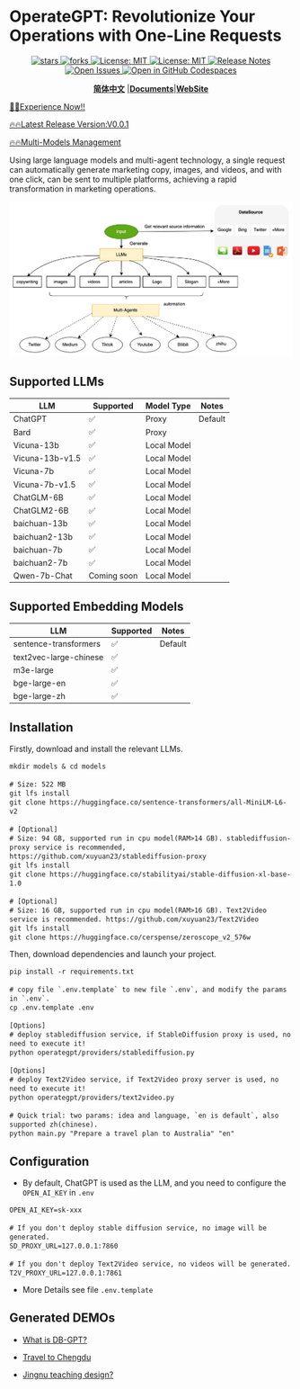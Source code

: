 # OperateGPT: Revolutionize Your Operations with One-Line Requests
<div align="center">
  <p>
    <a href="https://github.com/xuyuan23/operateGPT">
        <img alt="stars" src="https://img.shields.io/github/stars/xuyuan23/operategpt?style=social" />
    </a>
    <a href="https://github.com/xuyuan23/operateGPT">
        <img alt="forks" src="https://img.shields.io/github/forks/xuyuan23/operategpt?style=social" />
    </a>
    <a href="https://opensource.org/licenses/MIT">
      <img alt="License: MIT" src="https://img.shields.io/badge/License-MIT-yellow.svg" />
    </a>
    <a href="https://opensource.org/licenses/MIT">
      <img alt="License: MIT" src="https://img.shields.io/badge/License-MIT-yellow.svg" />
    </a>
     <a href="https://github.com/xuyuan23/operateGPT/releases">
      <img alt="Release Notes" src="https://img.shields.io/github/release/xuyuan23/operateGPT" />
    </a>
    <a href="https://github.com/xuyuan23/operateGPT/issues">
      <img alt="Open Issues" src="https://img.shields.io/github/issues-raw/xuyuan23/operateGPT" />
    </a>
    <a href="https://codespaces.new/xuyuan23/operateGPT">
      <img alt="Open in GitHub Codespaces" src="https://github.com/codespaces/badge.svg" />
    </a>
  </p>

[**简体中文**](docs/zh/README_ZH.md) |[**Documents**](http://operategpt.cn/docs/category/docen)|[**WebSite**](http://operategpt.cn/)
</div>

<a href="http://dev.operategpt.cn">🚀🚀Experience Now!!</a>

[🔥🔥Latest Release Version:V0.0.1](docs/en/OperateGPT.md)

[🔥🔥Multi-Models Management](docs/en/multi_models_manage.md)


Using large language models and multi-agent technology, a single request can automatically generate marketing copy, images, and videos, and with one click, can be sent to multiple platforms, achieving a rapid transformation in marketing operations.

![OperateGPT Process](assets/operateGPT_process.png)

## Supported LLMs

| LLM             | Supported    | Model Type  | Notes    |
|-----------------|--------------|-------------|----------|
| ChatGPT         | ✅            | Proxy       | Default  |
| Bard            | ✅            | Proxy       |          |
| Vicuna-13b      | ✅            | Local Model |          |
| Vicuna-13b-v1.5 | ✅            | Local Model |          |
| Vicuna-7b       | ✅            | Local Model |          |
| Vicuna-7b-v1.5  | ✅            | Local Model |          |
| ChatGLM-6B      | ✅            | Local Model |          |
| ChatGLM2-6B     | ✅            | Local Model |          |
| baichuan-13b    | ✅            | Local Model |          |
| baichuan2-13b   | ✅            | Local Model |          |
| baichuan-7b     | ✅            | Local Model |          |
| baichuan2-7b    | ✅            | Local Model |          |
| Qwen-7b-Chat    | Coming soon  | Local Model |          |

## Supported Embedding Models

| LLM                    | Supported | Notes   |
|------------------------|-----------|---------|
| sentence-transformers  | ✅         | Default |
| text2vec-large-chinese | ✅         |         |
| m3e-large              | ✅         |         |
| bge-large-en           | ✅         |         |
| bge-large-zh           | ✅         |         |


## Installation

Firstly, download and install the relevant LLMs.

```commandline
mkdir models & cd models

# Size: 522 MB
git lfs install 
git clone https://huggingface.co/sentence-transformers/all-MiniLM-L6-v2

# [Optional]
# Size: 94 GB, supported run in cpu model(RAM>14 GB). stablediffusion-proxy service is recommended, https://github.com/xuyuan23/stablediffusion-proxy
git lfs install 
git clone https://huggingface.co/stabilityai/stable-diffusion-xl-base-1.0

# [Optional]
# Size: 16 GB, supported run in cpu model(RAM>16 GB). Text2Video service is recommended. https://github.com/xuyuan23/Text2Video
git lfs install
git clone https://huggingface.co/cerspense/zeroscope_v2_576w
```

Then, download dependencies and launch your project.
```commandline
pip install -r requirements.txt

# copy file `.env.template` to new file `.env`, and modify the params in `.env`.
cp .env.template .env 

[Options]
# deploy stablediffusion service, if StableDiffusion proxy is used, no need to execute it!
python operategpt/providers/stablediffusion.py

[Options]
# deploy Text2Video service, if Text2Video proxy server is used, no need to execute it!
python operategpt/providers/text2video.py

# Quick trial: two params: idea and language, `en is default`, also supported zh(chinese).
python main.py "Prepare a travel plan to Australia" "en"
```

## Configuration
- By default, ChatGPT is used as the LLM, and you need to configure the `OPEN_AI_KEY` in `.env`

```properties
OPEN_AI_KEY=sk-xxx

# If you don't deploy stable diffusion service, no image will be generated.
SD_PROXY_URL=127.0.0.1:7860

# If you don't deploy Text2Video service, no videos will be generated.
T2V_PROXY_URL=127.0.0.1:7861
```
- More Details see file `.env.template`

## Generated DEMOs

- [What is DB-GPT?](docs/example/what_is_dbgpt.md)

- [Travel to Chengdu](docs/example/travel_to_chengdu.md)

- [Jingnu teaching design?](docs/example/jingnu_teaching_design.md)

